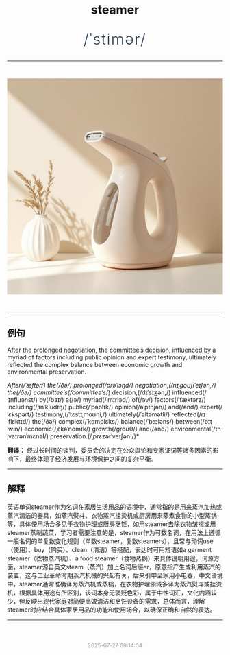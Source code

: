 <div align="center">

# steamer

<div style="margin: 30px 0;">
<h1 style="font-size: 2.5em; font-weight: 300; letter-spacing: 2px; margin: 0; color: #2c3e50;">
/ˈstimər/
</h1>
</div>

</div>

---

<div align="center" style="margin: 40px 0;">

![steamer](images/steamer.png)

</div>

---

## 例句

After the prolonged negotiation, the committee’s decision, influenced by a myriad of factors including public opinion and expert testimony, ultimately reflected the complex balance between economic growth and environmental preservation.

*After(/ˈæftər/) the(/ðə/) prolonged(/prəˈlɔŋd/) negotiation,(/nɪˌgoʊʃiˈeɪʃən,/) the(/ðə/) committee’s(/committee’s*/) decision,(/dɪˈsɪʒən,/) influenced(/ˈɪnfluənst/) by(/baɪ/) a(/ə/) myriad(/ˈmɪriəd/) of(/əv/) factors(/ˈfæktərz/) including(/ˌɪnˈkludɪŋ/) public(/ˈpəblɪk/) opinion(/əˈpɪnjən/) and(/ənd/) expert(/ˈɛkspərt/) testimony,(/ˈtɛstɪˌmoʊni,/) ultimately(/ˈəltəmətli/) reflected(/rɪˈflɛktɪd/) the(/ðə/) complex(/ˈkɑmplɛks/) balance(/ˈbæləns/) between(/bɪtˈwin/) economic(/ˌɛkəˈnɑmɪk/) growth(/groʊθ/) and(/ənd/) environmental(/ɪnˌvaɪrənˈmɛnəl/) preservation.(/ˌprɛzərˈveɪʃən./)*

**翻译：** 经过长时间的谈判，委员会的决定在公众舆论和专家证词等诸多因素的影响下，最终体现了经济发展与环境保护之间的复杂平衡。

---

## 解释

英语单词steamer作为名词在家居生活用品的语境中，通常指的是用来蒸汽加热或蒸汽清洁的器具，如蒸汽熨斗、衣物蒸汽挂烫机或厨房用来蒸煮食物的小型蒸锅等，具体使用场合多见于衣物护理或厨房烹饪，如用steamer去除衣物皱褶或用steamer蒸制蔬菜，学习者需要注意的是，steamer作为可数名词，在用法上遵循一般名词的单复数变化规则（单数steamer，复数steamers），且常与动词use（使用）、buy（购买）、clean（清洁）等搭配，表达时可用短语如a garment steamer（衣物蒸汽机）、a food steamer（食物蒸锅）来具体说明用途，词源方面，steamer源自英文steam（蒸汽）加上名词后缀er，原意指产生或利用蒸汽的装置，这与工业革命时期蒸汽机械的兴起有关，后来引申至家用小电器，中文语境中，steamer通常准确译为蒸汽机或蒸锅，在衣物护理领域多译为蒸汽熨斗或挂烫机，根据具体用途有所区别，该词本身无褒贬色彩，属于中性词汇，文化内涵较少，但反映出现代家庭对简便高效清洁和烹饪设备的需求，总体而言，理解steamer时应结合具体家居用品的功能和使用场合，以确保正确和自然的表达。


---

<div align="center" style="margin-top: 50px;">
<small style="color: #999; font-size: 0.9em;">2025-07-27 09:14:04</small>
</div>
